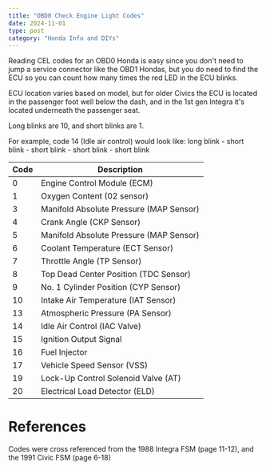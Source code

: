 ```yaml
---
title: "OBD0 Check Engine Light Codes"
date: 2024-11-01
type: post
category: "Honda Info and DIYs"
---
```


Reading CEL codes for an OBD0 Honda is easy since you don't need to jump a service connector like the OBD1 Hondas, but you do need to find the ECU so you can count how many times the red LED in the ECU blinks.

ECU location varies based on model, but for older Civics the ECU is located in the passenger foot well below the dash, and in the 1st gen Integra it's located underneath the passenger seat.

Long blinks are 10, and short blinks are 1.

For example, code 14 (Idle air control) would look like: long blink - short blink - short blink - short blink - short blink

| Code | Description                             |
| ---- | --------------------------------------- |
| 0    | Engine Control Module (ECM)             |
| 1    | Oxygen Content (02 sensor)              |
| 3    | Manifold Absolute Pressure (MAP Sensor) |
| 4    | Crank Angle (CKP Sensor)                |
| 5    | Manifold Absolute Pressure (MAP Sensor) |
| 6    | Coolant Temperature (ECT Sensor)        |
| 7    | Throttle Angle (TP Sensor)              |
| 8    | Top Dead Center Position (TDC Sensor)   |
| 9    | No. 1 Cylinder Position (CYP Sensor)    |
| 10   | Intake Air Temperature (IAT Sensor)     |
| 13   | Atmospheric Pressure (PA Sensor)        |
| 14   | Idle Air Control (IAC Valve)            |
| 15   | Ignition Output Signal                  |
| 16   | Fuel Injector                           |
| 17   | Vehicle Speed Sensor (VSS)              |
| 19   | Lock-Up Control Solenoid Valve (AT)     |
| 20   | Electrical Load Detector (ELD)          |

# References

Codes were cross referenced from the 1988 Integra FSM (page 11-12), and the 1991 Civic FSM (page 6-18)
